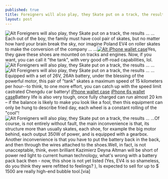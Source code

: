 ```yaml
---
published: true
title: Foreigners will also play, they Skate put on a track, the results ... ...
layout: post
---
```

![Alt Foreigners will also play, they Skate put on a track, the results ... ...](http://chinanews123.files.wordpress.com/2016/05/783f2074.jpeg)Each out of the boy, the family must have cool pair of skates, but no matter how hard your brain break the sky, nor imagine Poland EV4 on roller skates to make the conversion of the company ... ...[![Alt iPhone wallet case](http://www.purcase.com/image/cache/catalog/i6c/wallet_case_i6019_1-600x600.jpeg)](http://www.purcase.com/genuine-leather-iphone-6-wallet-case-brown-p94c59.html)Yes, they gave these shoes are mounted on tracks and engines. Now, if you want, you can call it \"the tank\", with very good off-road capabilities, lol.![Alt Foreigners will also play, they Skate put on a track, the results ... ...](http://chinanews123.files.wordpress.com/2016/05/783b5f18.jpeg)![Alt Foreigners will also play, they Skate put on a track, the results ... ...](http://chinanews123.files.wordpress.com/2016/05/783851e8.jpeg)Equipped with a set of 26V, 26Ah battery, under the blessing of the powerful motor, this pair of \"tank\" skates a maximum speed of 15 kilometers per hour--to think, to one more effort, you can catch up with the speed limit castrated Chengdu car battery! [iPhone wallet case](http://www.purcase.com/genuine-leather-iphone-6-wallet-case-brown-p94c59.html) [iPhone 6s wallet case](https://casesite.wordpress.com/2016/03/20/pinc-is-the-iphone-case-is-a-virtual-reality-device/)Battery life is also very tough, once fully charged can run almost 20 km – if the balance is likely to make you look like a fool, then this equipment can only be hung to describe fried day, each wheel is a constant rolling of the \"cool\"!![Alt Foreigners will also play, they Skate put on a track, the results ... ...](http://chinanews123.files.wordpress.com/2016/05/783a49be.jpeg)Of course, is not entirely without fault, the main inconvenience is that, its structure more than usually skates, each shoe, for example the big motor behind, each output 350W of power, and is equipped with a gearbox. Another inconvenience is that you have to put the battery back in the back, and then through the wires attached to the shoes.Well, in fact, is not unacceptable, think, even brilliant Kazimierz Deyna Altman will be short of power red light to current human technology, what\'s wrong with a battery pack back then - now, this shoe is not yet listed (Yes, EV4 is so shameless, do you think they were refitted to feelings? ), Is expected to sell for up to $ 1500 are really high-end bubble tool.[via]